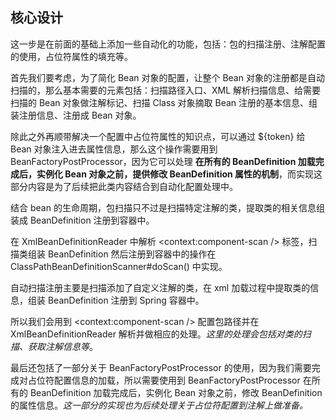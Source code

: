 ## 核心设计

这一步是在前面的基础上添加一些自动化的功能，包括：包的扫描注册、注解配置的使用，占位符属性的填充等。

首先我们要考虑，为了简化 Bean 对象的配置，让整个 Bean 对象的注册都是自动扫描的，那么基本需要的元素包括：扫描路径入口、XML 解析扫描信息、给需要扫描的 Bean 对象做注解标记、扫描 Class 对象摘取 Bean 注册的基本信息、组装注册信息、注册成 Bean 对象。

除此之外再顺带解决一个配置中占位符属性的知识点，可以通过 ${token} 给 Bean 对象注入进去属性信息，那么这个操作需要用到 BeanFactoryPostProcessor，因为它可以处理 **在所有的 BeanDefinition 加载完成后，实例化 Bean 对象之前，提供修改 BeanDefinition 属性的机制**，而实现这部分内容是为了后续把此类内容结合到自动化配置处理中。

结合 bean 的生命周期，包扫描只不过是扫描特定注解的类，提取类的相关信息组装成 BeanDefinition 注册到容器中。

在 XmlBeanDefinitionReader 中解析 <context:component-scan /> 标签，扫描类组装 BeanDefinition 然后注册到容器中的操作在ClassPathBeanDefinitionScanner#doScan() 中实现。 

自动扫描注册主要是扫描添加了自定义注解的类，在 xml 加载过程中提取类的信息，组装 BeanDefinition 注册到 Spring 容器中。

所以我们会用到 <context:component-scan /> 配置包路径并在 XmlBeanDefinitionReader 解析并做相应的处理。*这里的处理会包括对类的扫描、获取注解信息等*。 

最后还包括了一部分关于 BeanFactoryPostProcessor 的使用，因为我们需要完成对占位符配置信息的加载，所以需要使用到 BeanFactoryPostProcessor 在所有的 BeanDefinition 加载完成后，实例化 Bean 对象之前，修改 BeanDefinition 的属性信息。*这一部分的实现也为后续处理关于占位符配置到注解上做准备。*